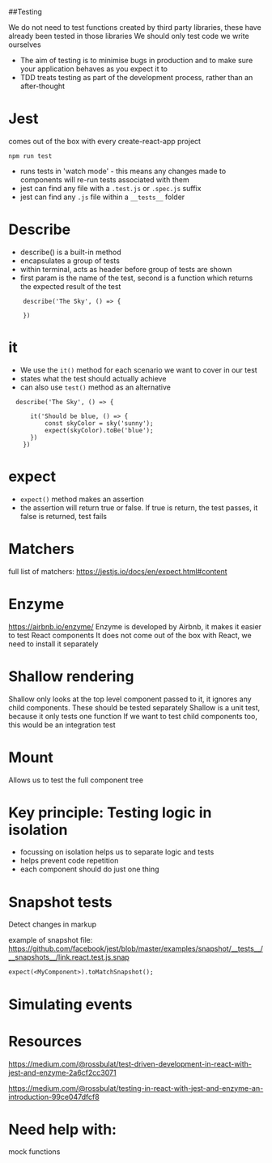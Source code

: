 ##Testing

We do not need to test functions created by third party libraries, these have already been tested in those libraries
We should only test code we write ourselves


- The aim of testing is to minimise bugs in production and to make sure your application behaves as you expect it to
- TDD treats testing as part of the development process, rather than an after-thought

# Jest
comes out of the box with every create-react-app project
```
npm run test
```

- runs tests in 'watch mode' - this means any changes made to components will re-run tests associated with them
- jest can find any file with a `.test.js` or `.spec.js` suffix
- jest can find any `.js` file within a `__tests__` folder

# Describe
- describe() is a built-in method
- encapsulates a group of tests
- within terminal, acts as header before group of tests are shown
- first param is the name of the test, second is a function which returns the expected result of the test

```
    describe('The Sky', () => {

    })
```

# it
- We use the `it()` method for each scenario we want to cover in our test
- states what the test should actually achieve
- can also use `test()` method as an alternative

```
  describe('The Sky', () => {

      it('Should be blue, () => {
          const skyColor = sky('sunny');
          expect(skyColor).toBe('blue');
      })
    })
```


# expect 
- `expect()` method makes an assertion
- the assertion will return true or false. If true is return, the test passes, it false is returned, test fails

# Matchers
full list of matchers: 
https://jestjs.io/docs/en/expect.html#content

# Enzyme
https://airbnb.io/enzyme/
Enzyme is developed by Airbnb, it makes it easier to test React components
It does not come out of the box with React, we need to install it separately

# Shallow rendering
Shallow only looks at the top level component passed to it, it ignores any child components. These should be tested separately
Shallow is a unit test, because it only tests one function
If we want to test child components too, this would be an integration test

# Mount
Allows us to test the full component tree

# Key principle: Testing logic in isolation
- focussing on isolation helps us to separate logic and tests
- helps prevent code repetition
- each component should do just one thing


# Snapshot tests
Detect changes in markup

example of snapshot file: https://github.com/facebook/jest/blob/master/examples/snapshot/__tests__/__snapshots__/link.react.test.js.snap

```
expect(<MyComponent>).toMatchSnapshot();
```

# Simulating events

# Resources
https://medium.com/@rossbulat/test-driven-development-in-react-with-jest-and-enzyme-2a6cf2cc3071

https://medium.com/@rossbulat/testing-in-react-with-jest-and-enzyme-an-introduction-99ce047dfcf8

# Need help with:
mock functions